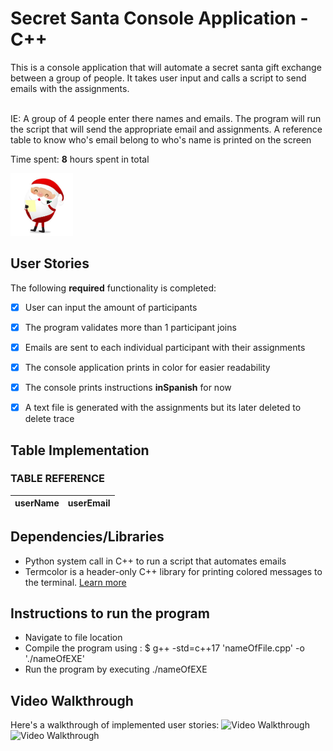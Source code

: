 # Secret Santa Console Application - C++

This is a console application that will automate a secret santa gift exchange between a group of 
people. It takes user input and calls a script to send emails with the assignments. 

<br>IE: A group of 4 people enter there names and emails. The program will run the script that will send
    the appropriate email and assignments. A reference table to know who's email belong to who's name is
    printed on the screen</br>

Time spent: **8** hours spent in total

<img src = "./santa_img.jpeg" title="santa" width="100" height="100"/>

## User Stories

The following **required** functionality is completed:

- [x] User can input the amount of participants
- [x] The program validates more than 1 participant joins
- [x] Emails are sent to each individual participant with their assignments
- [x] The console application prints in color for easier readability
- [x] The console prints instructions **inSpanish** for now
- [x] A text file is generated with the assignments but its later deleted to delete trace


## Table Implementation  

### TABLE REFERENCE
 | userName | userEmail |
 | -------- | --------- |


## Dependencies/Libraries 
- Python system call in C++ to run a script that automates emails 
- Termcolor is a header-only C++ library for printing colored messages to the terminal. <a href="https://github.com/ikalnytskyi/termcolor" >Learn more</a>

## Instructions to run the program
- Navigate to file location
- Compile the program using : $ g++ -std=c++17 'nameOfFile.cpp'  -o './nameOfEXE'
- Run the program by executing ./nameOfEXE 

## Video Walkthrough

Here's a walkthrough of implemented user stories:
<img src='http://g.recordit.co/sxhqXk1Ppr.gif' title='Video Walkthrough' width='' alt='Video Walkthrough' />
<img src='http://g.recordit.co/R0Uia1UCLl.gif' title='Video Walkthrough' width='' alt='Video Walkthrough' />
